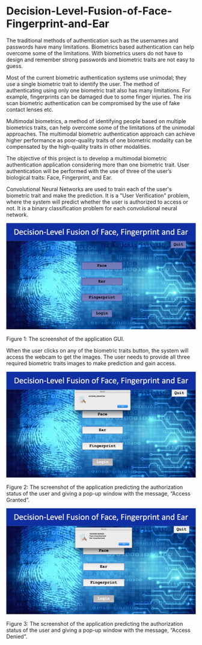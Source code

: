 # Decision-Level-Fusion-of-Face-Fingerprint-and-Ear

The traditional methods of authentication such as the usernames and passwords have many limitations. Biometrics based authentication can help overcome some of the limitations. With biometrics users do not have to design and remember strong passwords and biometric traits are not easy to guess.

Most of the current biometric authentication systems use unimodal; they use a single biometric trait to identify the user. The method of authenticating using only one biometric trait also has many limitations. For example, fingerprints can be damaged due to some finger injuries. The iris scan biometric authentication can be compromised by the use of fake contact lenses etc.

Multimodal biometrics, a method of identifying people based on multiple biometrics traits, can help overcome some of the limitations of the unimodal approaches. The multimodal biometric authentication approach can achieve higher performance as poor-quality traits of one biometric modality can be compensated by the high-quality traits in other modalities.

The objective of this project is to develop a multimodal biometric authentication application considering more than one biometric trait. User authentication will be performed with the use of three of the user’s biological traits: Face, Fingerprint, and Ear.

Convolutional Neural Networks are used to train each of the user's biometric trait and make the prediction. It is a "User Verification" problem, where the system will predict whether the user is authorized to access or not. It is a binary classification problem for each convolutional neural network.


<img src="pics/Picture1.jpg" width= "600">

Figure 1: The screenshot of the application GUI.

When the user clicks on any of the biometric traits button, the system will access the webcam to get the images. The user needs to provide all three required biometric traits images to make prediction and gain access. 

<img src="pics/Picture2.jpg" width= "600">

Figure 2: The screenshot of the application predicting the authorization status of the user and giving a pop-up window with the message, “Access Granted”.

<img src="pics/Picture3.jpg" width= "600">

Figure 3: The screenshot of the application predicting the authorization status of the user and giving a pop-up window with the message, “Access Denied”.

